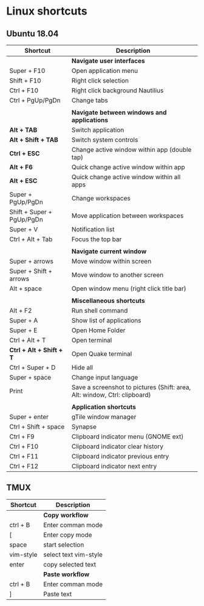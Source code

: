 # Linux shortcuts

## Ubuntu 18.04

|Shortcut|Description|
|---|---|
|  | **Navigate user interfaces**
| Super + F10 | Open application menu
| Shift + F10 | Right click selection
| Ctrl + F10 | Right click background Nautilius 
| Ctrl + PgUp/PgDn | Change tabs 
|  | 
|  | **Navigate between windows and applications**
| **Alt + TAB** | Switch application
| **Alt + Shift + TAB** | Switch system controls
| **Ctrl + ESC** | Change active window within app (double tap)
| **Alt + F6** | Quick change active window within app
| **Alt + ESC**| Quick change active window within all apps
| Super + PgUp/PgDn | Change workspaces
| Shift + Super + PgUp/PgDn | Move application between workspaces
| Super + V | Notification list  
| Ctrl + Alt + Tab | Focus the top bar  
|  | 
|  |  **Navigate current window**
| Super + arrows | Move window within screen
| Super + Shift + arrows | Move window to another screen
| Alt + space | Open window menu (right click title bar) 
|  | 
|  |  **Miscellaneous shortcuts**
| Alt + F2 | Run shell command 
| Super + A | Show list of applications  
| Super + E | Open Home Folder
| Ctrl + Alt + T | Open terminal 
| **Ctrl + Alt + Shift + T** | Open Quake terminal 
| Ctrl + Super + D | Hide all 
| Super + space | Change input language 
| Print | Save a screenshot to pictures (Shift: area, Alt: window, Ctrl: clipboard)
|  | 
|  | **Application shortcuts**
| Super + enter | gTile window manager 
| Ctrl + Shift + space | Synapse 
| Ctrl + F9 | Clipboard indicator menu (GNOME ext)
| Ctrl + F10 | Clipboard indicator clear history
| Ctrl + F11 | Clipboard indicator previous entry
| Ctrl + F12 | Clipboard indicator next entry

## TMUX

|Shortcut|Description|
|---|---|
|  | **Copy workflow** 
| ctrl + B  | Enter comman mode
| [ | Enter copy mode
| space | start selection
| vim-style | select text vim-style
| enter | copy selected text
|  | **Paste workflow** 
| ctrl + B  | Enter comman mode
| ] | Paste text